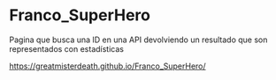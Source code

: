 # Franco_SuperHero
Pagina que busca una ID en una API devolviendo un resultado que son representados con estadísticas

https://greatmisterdeath.github.io/Franco_SuperHero/

